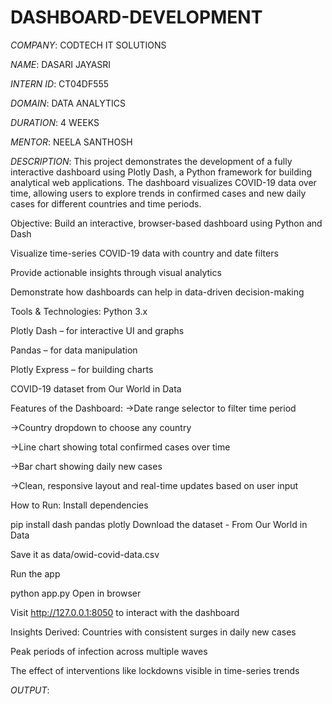 # DASHBOARD-DEVELOPMENT

*COMPANY*: CODTECH IT SOLUTIONS

*NAME*: DASARI JAYASRI

*INTERN ID*: CT04DF555

*DOMAIN*: DATA ANALYTICS

*DURATION*: 4 WEEKS

*MENTOR*: NEELA SANTHOSH

*DESCRIPTION*: This project demonstrates the development of a fully interactive dashboard using Plotly Dash, a Python framework for building analytical web applications. The dashboard visualizes COVID-19 data over time, allowing users to explore trends in confirmed cases and new daily cases for different countries and time periods.

Objective:
Build an interactive, browser-based dashboard using Python and Dash

Visualize time-series COVID-19 data with country and date filters

Provide actionable insights through visual analytics

Demonstrate how dashboards can help in data-driven decision-making

Tools & Technologies:
Python 3.x

Plotly Dash – for interactive UI and graphs

Pandas – for data manipulation

Plotly Express – for building charts

COVID-19 dataset from Our World in Data

Features of the Dashboard:
->Date range selector to filter time period

->Country dropdown to choose any country

->Line chart showing total confirmed cases over time

->Bar chart showing daily new cases

->Clean, responsive layout and real-time updates based on user input

How to Run:
Install dependencies

pip install dash pandas plotly
Download the dataset - From Our World in Data

Save it as data/owid-covid-data.csv

Run the app

python app.py
Open in browser

Visit http://127.0.0.1:8050 to interact with the dashboard

Insights Derived:
Countries with consistent surges in daily new cases

Peak periods of infection across multiple waves

The effect of interventions like lockdowns visible in time-series trends

*OUTPUT*:
